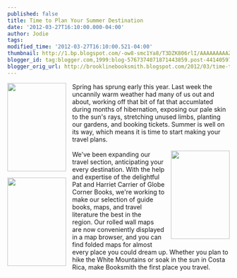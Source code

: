 ```yaml
---
published: false
title: Time to Plan Your Summer Destination
date: '2012-03-27T16:10:00.000-04:00'
author: Jodie
tags: 
modified_time: '2012-03-27T16:10:00.521-04:00'
thumbnail: http://1.bp.blogspot.com/-ow8-smc1Ya8/T3DZK806rlI/AAAAAAAAAZk/oYP9JEZbA9U/s72-c/cg+041.jpg
blogger_id: tag:blogger.com,1999:blog-5767374071871443859.post-4414059768281619602
blogger_orig_url: http://brooklinebooksmith.blogspot.com/2012/03/time-to-plan-your-summer-destination.html
---
```


<a href="http://1.bp.blogspot.com/-ow8-smc1Ya8/T3DZK806rlI/AAAAAAAAAZk/oYP9JEZbA9U/s1600/cg+041.jpg" imageanchor="1" style="clear: left; float: left; margin-bottom: 1em; margin-right: 1em;"><img aea="true" border="0" height="200" src="http://1.bp.blogspot.com/-ow8-smc1Ya8/T3DZK806rlI/AAAAAAAAAZk/oYP9JEZbA9U/s200/cg+041.jpg" width="133" /></a>Spring has sprung early this year. Last week&nbsp;the uncannily warm weather had many of us&nbsp;out and about, working off that bit of fat that accumlated during months of hibernation, exposing our pale skin to the sun's rays, stretching unused limbs, planting our gardens, and booking tickets.&nbsp;Summer is well on its way, which means it is&nbsp;time to start making your travel plans. <br /><br /><a href="http://1.bp.blogspot.com/-NgvI5SnT6Tc/T3DZU1clptI/AAAAAAAAAaE/CLxwXwOE0sY/s1600/cg+045.jpg" imageanchor="1" style="clear: right; float: right; margin-bottom: 1em; margin-left: 1em;"><img aea="true" border="0" height="200" src="http://1.bp.blogspot.com/-NgvI5SnT6Tc/T3DZU1clptI/AAAAAAAAAaE/CLxwXwOE0sY/s200/cg+045.jpg" width="133" /></a><a href="http://2.bp.blogspot.com/-uISh0jz5IQo/T3DZS6embxI/AAAAAAAAAZ8/k7-KU6cr0ck/s1600/cg+044.jpg" imageanchor="1" style="clear: left; float: left; margin-bottom: 1em; margin-right: 1em;"><img aea="true" border="0" height="200" src="http://2.bp.blogspot.com/-uISh0jz5IQo/T3DZS6embxI/AAAAAAAAAZ8/k7-KU6cr0ck/s200/cg+044.jpg" width="133" /></a>We've been expanding our travel section, anticipating your every destination.&nbsp;With the&nbsp;help and expertise of the delightful Pat and Harriet Carrier of Globe Corner Books, we're working to make our selection of guide books, maps, and travel literature the best in the region.&nbsp;Our rolled wall maps are&nbsp;now conveniently displayed in a map browser, and you can find folded maps for almost every place you could dream up. Whether you plan to hike the White Mountains or soak in the sun in Costa Rica, make Booksmith the first place you travel.<br /><div class="separator" style="clear: both; text-align: center;"></div><br /><br /><br />